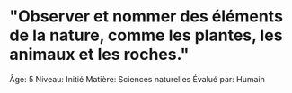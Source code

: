 # "Observer et nommer des éléments de la nature, comme les plantes, les animaux et les roches."

Âge: 5
Niveau: Initié
Matière: Sciences naturelles
Évalué par: Humain